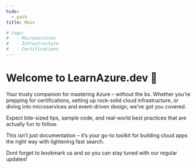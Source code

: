 ```yaml
---
hide:
  - path
title: Main 

# tags:
#   - Microservices
#   - Infrastructure
#   - Certifications
---
```




# Welcome to LearnAzure.dev 👋

Your trusty companion for mastering Azure – without the bs. Whether you're prepping for certifications, setting up rock-solid cloud infrastructure, or diving into microservices and event-driven design, we’ve got you covered.

Expect bite-sized tips, sample code, and real-world best practices that are actually fun to follow.

This isn’t just documentation – it’s your go-to toolkit for building cloud apps the right way with lightening fast search.

Dont forget to bookmark us and so you can stay tuned with our regular updates!

